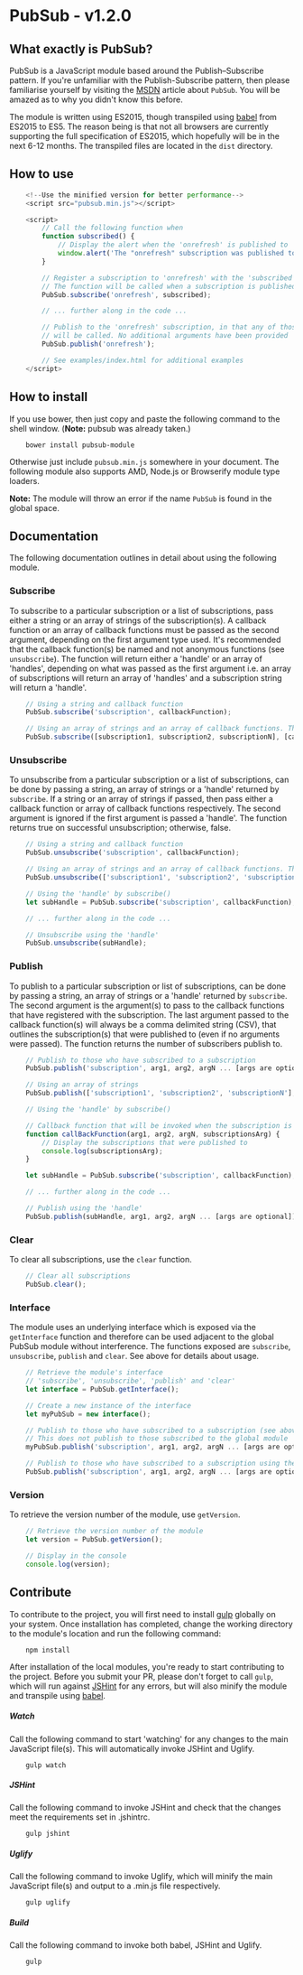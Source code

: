 # PubSub - v1.2.0

## What exactly is PubSub?

PubSub is a JavaScript module based around the Publish–Subscribe pattern. If you're unfamiliar with the Publish-Subscribe pattern, then please familiarise yourself by visiting the [MSDN](https://msdn.microsoft.com/en-us/library/ff649664.aspx) article about `PubSub`. You will be amazed as to why you didn't know this before.

The module is written using ES2015, though transpiled using [babel](https://babeljs.io) from ES2015 to ES5. The reason being is that not all browsers are currently supporting the full specification of ES2015, which hopefully will be in the next 6-12 months. The transpiled files are located in the `dist` directory.

## How to use

```javascript
    <!--Use the minified version for better performance-->
    <script src="pubsub.min.js"></script>

    <script>
        // Call the following function when
        function subscribed() {
            // Display the alert when the 'onrefresh' is published to
            window.alert('The "onrefresh" subscription was published to.');
        }

        // Register a subscription to 'onrefresh' with the 'subscribed' callback function.
        // The function will be called when a subscription is published to
        PubSub.subscribe('onrefresh', subscribed);

        // ... further along in the code ...

        // Publish to the 'onrefresh' subscription, in that any of those callback functions subscribed,
        // will be called. No additional arguments have been provided
        PubSub.publish('onrefresh');

        // See examples/index.html for additional examples
    </script>
```

## How to install

If you use bower, then just copy and paste the following command to the shell window. (**Note:** pubsub was already taken.)
```shell
    bower install pubsub-module
```

Otherwise just include `pubsub.min.js` somewhere in your document. The following module also supports AMD, Node.js or Browserify module type loaders.

**Note:** The module will throw an error if the name `PubSub` is found in the global space.

## Documentation

The following documentation outlines in detail about using the following module.

### Subscribe

To subscribe to a particular subscription or a list of subscriptions, pass either a string or an array of strings of the subscription(s). A callback function or an array of callback functions must be passed as the second argument, depending on the first argument type used. It's recommended that the callback function(s) be named and not anonymous functions (see `unsubscribe`).
The function will return either a 'handle' or an array of 'handles', depending on what was passed as the first argument i.e. an array of subscriptions will return an array of 'handles' and a subscription string will return a 'handle'.

```javascript
    // Using a string and callback function
    PubSub.subscribe('subscription', callbackFunction);

    // Using an array of strings and an array of callback functions. They must be the same length
    PubSub.subscribe([subscription1, subscription2, subscriptionN], [callbackFunction1, callbackFunction2, callbackFunctionn]);
```

### Unsubscribe

To unsubscribe from a particular subscription or a list of subscriptions, can be done by passing a string, an array of strings or a 'handle' returned by `subscribe`. If a string or an array of strings if passed, then pass either a callback function or array of callback functions respectively. The second argument is ignored if the first argument is passed a 'handle'.
The function returns true on successful unsubscription; otherwise, false.

```javascript
    // Using a string and callback function
    PubSub.unsubscribe('subscription', callbackFunction);

    // Using an array of strings and an array of callback functions. They must be the same length
    PubSub.unsubscribe(['subscription1', 'subscription2', 'subscriptionN'], [callbackFunction1, callbackFunction2, callbackFunctionn]);

    // Using the 'handle' by subscribe()
    let subHandle = PubSub.subscribe('subscription', callbackFunction);

    // ... further along in the code ...

    // Unsubscribe using the 'handle'
    PubSub.unsubscribe(subHandle);
```

### Publish

To publish to a particular subscription or list of subscriptions, can be done by passing a string, an array of strings or a 'handle' returned by `subscribe`. The second argument is the argument(s) to pass to the callback functions that have registered with the subscription. The last argument passed to the callback function(s) will always be a comma delimited string (CSV), that outlines the subscription(s) that were published to (even if no arguments were passed).
The function returns the number of subscribers publish to.

```javascript
    // Publish to those who have subscribed to a subscription
    PubSub.publish('subscription', arg1, arg2, argN ... [args are optional]);

    // Using an array of strings
    PubSub.publish(['subscription1', 'subscription2', 'subscriptionN'], arg1, arg2, argN ... [args are optional]);

    // Using the 'handle' by subscribe()

    // Callback function that will be invoked when the subscription is published to
    function callBackFunction(arg1, arg2, argN, subscriptionsArg) {
        // Display the subscriptions that were published to
        console.log(subscriptionsArg);
    }

    let subHandle = PubSub.subscribe('subscription', callbackFunction);

    // ... further along in the code ...

    // Publish using the 'handle'
    PubSub.publish(subHandle, arg1, arg2, argN ... [args are optional]);
```

### Clear

To clear all subscriptions, use the `clear` function.

```javascript
    // Clear all subscriptions
    PubSub.clear();
```

### Interface

The module uses an underlying interface which is exposed via the `getInterface` function and therefore can be used adjacent to the global PubSub module without interference. The functions exposed are `subscribe`, `unsubscribe`, `publish` and `clear`. See above for details about usage.

```javascript
    // Retrieve the module's interface
    // 'subscribe', 'unsubscribe', 'publish' and 'clear'
    let interface = PubSub.getInterface();

    // Create a new instance of the interface
    let myPubSub = new interface();

    // Publish to those who have subscribed to a subscription (see above for more details)
    // This does not publish to those subscribed to the global module
    myPubSub.publish('subscription', arg1, arg2, argN ... [args are optional]);

    // Publish to those who have subscribed to a subscription using the global module. This does not affect 'myPubSub'
    PubSub.publish('subscription', arg1, arg2, argN ... [args are optional]);
```

### Version

To retrieve the version number of the module, use `getVersion`.

```javascript
    // Retrieve the version number of the module
    let version = PubSub.getVersion();

    // Display in the console
    console.log(version);
```

## Contribute

To contribute to the project, you will first need to install [gulp](http://gulpjs.com) globally on your system. Once installation has completed, change the working directory to the module's location and run the following command:

```shell
    npm install
```

After installation of the local modules, you're ready to start contributing to the project. Before you submit your PR, please don't forget to call `gulp`, which will run against [JSHint](http://jshint.com) for any errors, but will also minify the module and transpile using [babel](https://babeljs.io).

##### Watch
Call the following command to start 'watching' for any changes to the main JavaScript file(s). This will automatically invoke JSHint and Uglify.
```shell
    gulp watch
```

##### JSHint
Call the following command to invoke JSHint and check that the changes meet the requirements set in .jshintrc.
```shell
    gulp jshint
```

##### Uglify
Call the following command to invoke Uglify, which will minify the main JavaScript file(s) and output to a .min.js file respectively.
```shell
    gulp uglify
```

##### Build
Call the following command to invoke both babel, JSHint and Uglify.
```shell
    gulp
```
